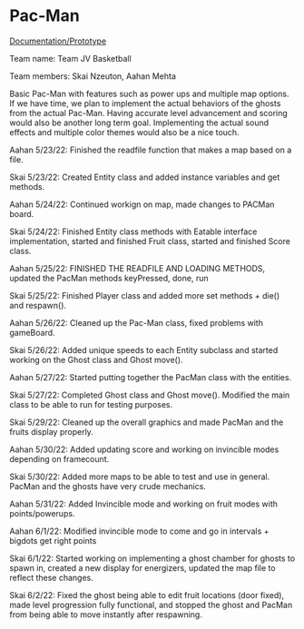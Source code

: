 # Pac-Man

<p> <a href="https://docs.google.com/document/d/1kgMOwK3Hvl9qedhFxxRxU04NU001gjAafCrqJr1HqKc/edit#">Documentation/Prototype</a> </p>

<p> Team name: Team JV Basketball </p>
<p> Team members: Skai Nzeuton, Aahan Mehta </p>
<p> Basic Pac-Man with features such as power ups and multiple map options. If we have time, we plan to implement the actual behaviors of the ghosts from the actual Pac-Man. Having accurate level advancement and scoring would also be another long term goal. Implementing the actual sound effects and multiple color themes would also be a nice touch. </p>

Aahan 5/23/22: Finished the readfile function that makes a map based on a file.

Skai 5/23/22: Created Entity class and added instance variables and get methods.

Aahan 5/24/22: Continued workign on map, made changes to PACMan board.

Skai 5/24/22: Finished Entity class methods with Eatable interface implementation, started and finished Fruit class, started and finished Score class.

Aahan 5/25/22: FINISHED THE READFILE AND LOADING METHODS, updated the PacMan methods keyPressed, done, run

Skai 5/25/22: Finished Player class and added more set methods + die() and respawn().

Aahan 5/26/22: Cleaned up the Pac-Man class, fixed problems with gameBoard.

Skai 5/26/22: Added unique speeds to each Entity subclass and started working on the Ghost class and Ghost move().

Aahan 5/27/22: Started putting together the PacMan class with the entities.

Skai 5/27/22: Completed Ghost class and Ghost move(). Modified the main class to be able to run for testing purposes.

Skai 5/29/22: Cleaned up the overall graphics and made PacMan and the fruits display properly.

Aahan 5/30/22: Added updating score and working on invincible modes depending on framecount.

Skai 5/30/22: Added more maps to be able to test and use in general. PacMan and the ghosts have very crude mechanics.

Aahan 5/31/22: Added Invincible mode and working on fruit modes with points/powerups.

Aahan 6/1/22: Modified invincible mode to come and go in intervals + bigdots get right points

Skai 6/1/22: Started working on implementing a ghost chamber for ghosts to spawn in, created a new display for energizers, updated the map file to reflect these changes.

Skai 6/2/22: Fixed the ghost being able to edit fruit locations (door fixed), made level progression fully functional, and stopped the ghost and PacMan from being able to move instantly after respawning.
